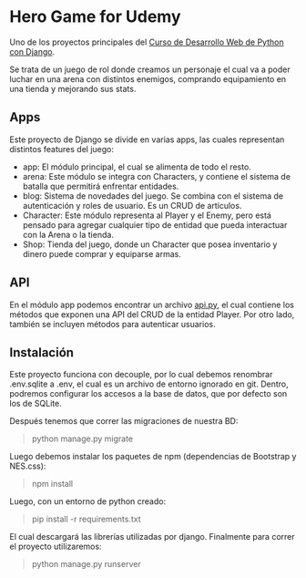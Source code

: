 # Hero Game for Udemy
Uno de los proyectos principales del [Curso de Desarrollo Web de Python con Django](https://www.udemy.com/course/desarrollo-de-sitios-web-con-python-3-con-django/?referralCode=A491B0944C634BFAA48C).

Se trata de un juego de rol donde creamos un personaje el cual va a poder luchar en una arena con distintos enemigos, comprando equipamiento en una tienda y mejorando sus stats.

## Apps
Este proyecto de Django se divide en varias apps, las cuales representan distintos features del juego:
- app: El módulo principal, el cual se alimenta de todo el resto.
- arena: Este módulo se integra con Characters, y contiene el sistema de batalla que permitirá enfrentar entidades.
- blog: Sistema de novedades del juego. Se combina con el sistema de autenticación y roles de usuario. Es un CRUD de artículos.
- Character: Este módulo representa al Player y el Enemy, pero está pensado para agregar cualquier tipo de entidad que pueda interactuar con la Arena o la tienda.
- Shop: Tienda del juego, donde un Character que posea inventario y dinero puede comprar y equiparse armas.

## API
En el módulo app podemos encontrar un archivo [api.py](app/api.py), el cual contiene los métodos que exponen una API del CRUD de la entidad Player.
Por otro lado, también se incluyen métodos para autenticar usuarios.

## Instalación
Este proyecto funciona con decouple, por lo cual debemos renombrar .env.sqlite a .env, el cual es un archivo de entorno ignorado en git. Dentro, podremos configurar los accesos a la base de datos, que por defecto son los de SQLite.

Después tenemos que correr las migraciones de nuestra BD:
> python manage.py migrate

Luego debemos instalar los paquetes de npm (dependencias de Bootstrap y NES.css):
> npm install

Luego, con un entorno de python creado:
> pip install -r requirements.txt

El cual descargará las librerías utilizadas por django.
Finalmente para correr el proyecto utilizaremos:
> python manage.py runserver